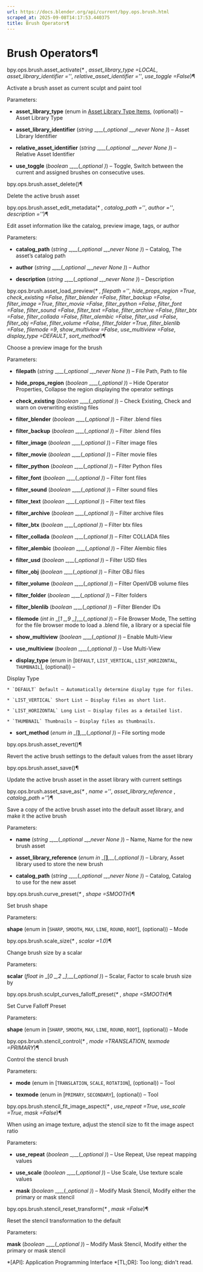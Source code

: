 ```yaml
---
url: https://docs.blender.org/api/current/bpy.ops.brush.html
scraped_at: 2025-09-08T14:17:53.440375
title: Brush Operators¶
---
```


# Brush Operators¶

bpy.ops.brush.asset_activate(_*_ , _asset_library_type =LOCAL_,
_asset_library_identifier =''_, _relative_asset_identifier =''_, _use_toggle
=False_)¶

    

Activate a brush asset as current sculpt and paint tool

Parameters:

    

  * **asset_library_type** (enum in [Asset Library Type Items](bpy_types_enum_items/asset_library_type_items.html#rna-enum-asset-library-type-items), (optional)) – Asset Library Type

  * **asset_library_identifier** (_string_ _,__(__optional_ _,__never None_ _)_) – Asset Library Identifier

  * **relative_asset_identifier** (_string_ _,__(__optional_ _,__never None_ _)_) – Relative Asset Identifier

  * **use_toggle** (_boolean_ _,__(__optional_ _)_) – Toggle, Switch between the current and assigned brushes on consecutive uses.

bpy.ops.brush.asset_delete()¶

    

Delete the active brush asset

bpy.ops.brush.asset_edit_metadata(_*_ , _catalog_path =''_, _author =''_,
_description =''_)¶

    

Edit asset information like the catalog, preview image, tags, or author

Parameters:

    

  * **catalog_path** (_string_ _,__(__optional_ _,__never None_ _)_) – Catalog, The asset’s catalog path

  * **author** (_string_ _,__(__optional_ _,__never None_ _)_) – Author

  * **description** (_string_ _,__(__optional_ _,__never None_ _)_) – Description

bpy.ops.brush.asset_load_preview(_*_ , _filepath =''_, _hide_props_region
=True_, _check_existing =False_, _filter_blender =False_, _filter_backup
=False_, _filter_image =True_, _filter_movie =False_, _filter_python =False_,
_filter_font =False_, _filter_sound =False_, _filter_text =False_,
_filter_archive =False_, _filter_btx =False_, _filter_collada =False_,
_filter_alembic =False_, _filter_usd =False_, _filter_obj =False_,
_filter_volume =False_, _filter_folder =True_, _filter_blenlib =False_,
_filemode =9_, _show_multiview =False_, _use_multiview =False_, _display_type
=DEFAULT_, _sort_method_)¶

    

Choose a preview image for the brush

Parameters:

    

  * **filepath** (_string_ _,__(__optional_ _,__never None_ _)_) – File Path, Path to file

  * **hide_props_region** (_boolean_ _,__(__optional_ _)_) – Hide Operator Properties, Collapse the region displaying the operator settings

  * **check_existing** (_boolean_ _,__(__optional_ _)_) – Check Existing, Check and warn on overwriting existing files

  * **filter_blender** (_boolean_ _,__(__optional_ _)_) – Filter .blend files

  * **filter_backup** (_boolean_ _,__(__optional_ _)_) – Filter .blend files

  * **filter_image** (_boolean_ _,__(__optional_ _)_) – Filter image files

  * **filter_movie** (_boolean_ _,__(__optional_ _)_) – Filter movie files

  * **filter_python** (_boolean_ _,__(__optional_ _)_) – Filter Python files

  * **filter_font** (_boolean_ _,__(__optional_ _)_) – Filter font files

  * **filter_sound** (_boolean_ _,__(__optional_ _)_) – Filter sound files

  * **filter_text** (_boolean_ _,__(__optional_ _)_) – Filter text files

  * **filter_archive** (_boolean_ _,__(__optional_ _)_) – Filter archive files

  * **filter_btx** (_boolean_ _,__(__optional_ _)_) – Filter btx files

  * **filter_collada** (_boolean_ _,__(__optional_ _)_) – Filter COLLADA files

  * **filter_alembic** (_boolean_ _,__(__optional_ _)_) – Filter Alembic files

  * **filter_usd** (_boolean_ _,__(__optional_ _)_) – Filter USD files

  * **filter_obj** (_boolean_ _,__(__optional_ _)_) – Filter OBJ files

  * **filter_volume** (_boolean_ _,__(__optional_ _)_) – Filter OpenVDB volume files

  * **filter_folder** (_boolean_ _,__(__optional_ _)_) – Filter folders

  * **filter_blenlib** (_boolean_ _,__(__optional_ _)_) – Filter Blender IDs

  * **filemode** (_int in_ _[__1_ _,__9_ _]__,__(__optional_ _)_) – File Browser Mode, The setting for the file browser mode to load a .blend file, a library or a special file

  * **show_multiview** (_boolean_ _,__(__optional_ _)_) – Enable Multi-View

  * **use_multiview** (_boolean_ _,__(__optional_ _)_) – Use Multi-View

  * **display_type** (enum in [`DEFAULT`, `LIST_VERTICAL`, `LIST_HORIZONTAL`, `THUMBNAIL`], (optional)) – 

Display Type

    * `DEFAULT` Default – Automatically determine display type for files.

    * `LIST_VERTICAL` Short List – Display files as short list.

    * `LIST_HORIZONTAL` Long List – Display files as a detailed list.

    * `THUMBNAIL` Thumbnails – Display files as thumbnails.

  * **sort_method** (_enum in_ _[__]__,__(__optional_ _)_) – File sorting mode

bpy.ops.brush.asset_revert()¶

    

Revert the active brush settings to the default values from the asset library

bpy.ops.brush.asset_save()¶

    

Update the active brush asset in the asset library with current settings

bpy.ops.brush.asset_save_as(_*_ , _name =''_, _asset_library_reference_ ,
_catalog_path =''_)¶

    

Save a copy of the active brush asset into the default asset library, and make
it the active brush

Parameters:

    

  * **name** (_string_ _,__(__optional_ _,__never None_ _)_) – Name, Name for the new brush asset

  * **asset_library_reference** (_enum in_ _[__]__,__(__optional_ _)_) – Library, Asset library used to store the new brush

  * **catalog_path** (_string_ _,__(__optional_ _,__never None_ _)_) – Catalog, Catalog to use for the new asset

bpy.ops.brush.curve_preset(_*_ , _shape =SMOOTH_)¶

    

Set brush shape

Parameters:

    

**shape** (enum in [`SHARP`, `SMOOTH`, `MAX`, `LINE`, `ROUND`, `ROOT`],
(optional)) – Mode

bpy.ops.brush.scale_size(_*_ , _scalar =1.0_)¶

    

Change brush size by a scalar

Parameters:

    

**scalar** (_float in_ _[__0_ _,__2_ _]__,__(__optional_ _)_) – Scalar, Factor
to scale brush size by

bpy.ops.brush.sculpt_curves_falloff_preset(_*_ , _shape =SMOOTH_)¶

    

Set Curve Falloff Preset

Parameters:

    

**shape** (enum in [`SHARP`, `SMOOTH`, `MAX`, `LINE`, `ROUND`, `ROOT`],
(optional)) – Mode

bpy.ops.brush.stencil_control(_*_ , _mode =TRANSLATION_, _texmode =PRIMARY_)¶

    

Control the stencil brush

Parameters:

    

  * **mode** (enum in [`TRANSLATION`, `SCALE`, `ROTATION`], (optional)) – Tool

  * **texmode** (enum in [`PRIMARY`, `SECONDARY`], (optional)) – Tool

bpy.ops.brush.stencil_fit_image_aspect(_*_ , _use_repeat =True_, _use_scale
=True_, _mask =False_)¶

    

When using an image texture, adjust the stencil size to fit the image aspect
ratio

Parameters:

    

  * **use_repeat** (_boolean_ _,__(__optional_ _)_) – Use Repeat, Use repeat mapping values

  * **use_scale** (_boolean_ _,__(__optional_ _)_) – Use Scale, Use texture scale values

  * **mask** (_boolean_ _,__(__optional_ _)_) – Modify Mask Stencil, Modify either the primary or mask stencil

bpy.ops.brush.stencil_reset_transform(_*_ , _mask =False_)¶

    

Reset the stencil transformation to the default

Parameters:

    

**mask** (_boolean_ _,__(__optional_ _)_) – Modify Mask Stencil, Modify either
the primary or mask stencil

  *[API]: Application Programming Interface
  *[TL;DR]: Too long; didn't read.

